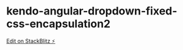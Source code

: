 # kendo-angular-dropdown-fixed-css-encapsulation2

[Edit on StackBlitz ⚡️](https://stackblitz.com/edit/kendo-angular-dropdown-fixed-css-encapsulation2)